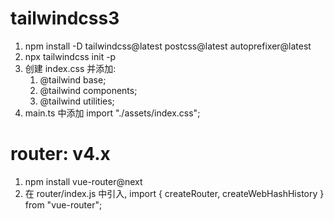 # tailwindcss3

1. npm install -D tailwindcss@latest postcss@latest autoprefixer@latest
2. npx tailwindcss init -p
3. 创建 index.css 并添加:
   1. @tailwind base;
   2. @tailwind components;
   3. @tailwind utilities;
4. main.ts 中添加 import "./assets/index.css";

# router: v4.x

1. npm install vue-router@next
2. 在 router/index.js 中引入, import { createRouter, createWebHashHistory } from "vue-router";
